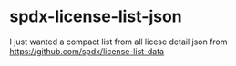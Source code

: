# spdx-license-list-json

I just wanted a compact list from all licese detail json from https://github.com/spdx/license-list-data
